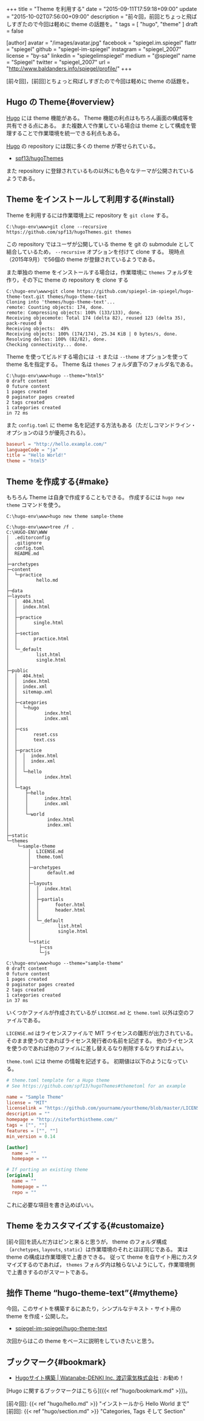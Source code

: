 +++
title = "Theme を利用する"
date = "2015-09-11T17:59:18+09:00"
update = "2015-10-02T07:56:00+09:00"
description = "前々回，前回とちょっと飛ばしすぎたので今回は軽めに theme の話題を。"
tags = [ "hugo", "theme" ]
draft = false

[author]
  avatar = "/images/avatar.jpg"
  facebook = "spiegel.im.spiegel"
  flattr = "spiegel"
  github = "spiegel-im-spiegel"
  instagram = "spiegel_2007"
  license = "by-sa"
  linkedin = "spiegelimspiegel"
  medium = "@spiegel"
  name = "Spiegel"
  twitter = "spiegel_2007"
  url = "http://www.baldanders.info/spiegel/profile/"
+++

[前々回]，[前回]とちょっと飛ばしすぎたので今回は軽めに theme の話題を。

## Hugo の Theme{#overview}

[Hugo] には theme 機能がある。
Theme 機能の利点はもちろん画面の構成等を共有できる点にある。
また複数人で作業している場合は theme として構成を管理することで作業環境を統一できる利点もある。

[Hugo] の repository には既に多くの theme が寄せられている。

- [spf13/hugoThemes](https://github.com/spf13/hugoThemes)

また repository に登録されているもの以外にも色々なテーマが公開されているようである。

## Theme をインストールして利用する{#install}

Theme を利用するには作業環境上に repository を `git clone` する。

```
C:\hugo-env\www>git clone --recursive https://github.com/spf13/hugoThemes.git themes
```

この repository ではユーザが公開している theme を git の submodule として結合しているため， `--recursive` オプションを付けて clone する。
現時点（2015年9月）で56個の theme が登録されているようである。

また単独の theme をインストールする場合は，作業環境に `themes` フォルダを作り，その下に theme の repository を clone する

```
C:\hugo-env\www>git clone https://github.com/spiegel-im-spiegel/hugo-theme-text.git themes/hugo-theme-text
Cloning into 'themes/hugo-theme-text'...
remote: Counting objects: 174, done.
remote: Compressing objects: 100% (133/133), done.
Receiving objecemote: Total 174 (delta 82), reused 123 (delta 35), pack-reused 0
Receiving objects:  49%
Receiving objects: 100% (174/174), 25.34 KiB | 0 bytes/s, done.
Resolving deltas: 100% (82/82), done.
Checking connectivity... done.
```

Theme を使ってビルドする場合には `-t` または `--theme` オプションを使って theme 名を指定する。
Theme 名は `themes` フォルダ直下のフォルダ名である。

```
C:\hugo-env\www>hugo --theme="html5"
0 draft content
0 future content
1 pages created
0 paginator pages created
2 tags created
1 categories created
in 72 ms
```

また `config.toml` に theme 名を記述する方法もある（ただしコマンドライン・オプションのほうが優先される）。

```toml:config.toml
baseurl = "http://hello.example.com/"
languageCode = "ja"
title = "Hello World!"
theme = "html5"
```

## Theme を作成する{#make}

もちろん Theme は自身で作成することもできる。
作成するには `hugo new theme` コマンドを使う。

```
C:\hugo-env\www>hugo new theme sample-theme

C:\hugo-env\www>tree /f .
C:\HUGO-ENV\WWW
│  .editorconfig
│  .gitignore
│  config.toml
│  README.md
│
├─archetypes
├─content
│  └─practice
│          hello.md
│
├─data
├─layouts
│  │  404.html
│  │  index.html
│  │
│  ├─practice
│  │      single.html
│  │
│  ├─section
│  │      practice.html
│  │
│  └─_default
│          list.html
│          single.html
│
├─public
│  │  404.html
│  │  index.html
│  │  index.xml
│  │  sitemap.xml
│  │
│  ├─categories
│  │  └─hugo
│  │          index.html
│  │          index.xml
│  │
│  ├─css
│  │      reset.css
│  │      text.css
│  │
│  ├─practice
│  │  │  index.html
│  │  │  index.xml
│  │  │
│  │  └─hello
│  │          index.html
│  │
│  └─tags
│      ├─hello
│      │      index.html
│      │      index.xml
│      │
│      └─world
│              index.html
│              index.xml
│
├─static
└─themes
    └─sample-theme
        │  LICENSE.md
        │  theme.toml
        │
        ├─archetypes
        │      default.md
        │
        ├─layouts
        │  │  index.html
        │  │
        │  ├─partials
        │  │      footer.html
        │  │      header.html
        │  │
        │  └─_default
        │          list.html
        │          single.html
        │
        └─static
            ├─css
            └─js

C:\hugo-env\www>hugo --theme="sample-theme"
0 draft content
0 future content
1 pages created
0 paginator pages created
2 tags created
1 categories created
in 37 ms
```

いくつかファイルが作成されているが `LICENSE.md` と `theme.toml` 以外は空のファイルである。

`LICENSE.md` はライセンスファイルで MIT ライセンスの雛形が出力されている。
そのまま使うのであればライセンス発行者の名前を記述する。
他のライセンスを使うのであれば他のファイルに差し替えるなり削除するなりすればよい。

`theme.toml` には theme の情報を記述する。
初期値は以下のようになっている。

```toml:themes/sample-theme/theme.toml
# theme.toml template for a Hugo theme
# See https://github.com/spf13/hugoThemes#themetoml for an example

name = "Sample Theme"
license = "MIT"
licenselink = "https://github.com/yourname/yourtheme/blob/master/LICENSE.md"
description = ""
homepage = "http://siteforthistheme.com/"
tags = ["", ""]
features = ["", ""]
min_version = 0.14

[author]
  name = ""
  homepage = ""

# If porting an existing theme
[original]
  name = ""
  homepage = ""
  repo = ""
```

これに必要な項目を書き込めばいい。

## Theme をカスタマイズする{#customaize}

[前々回]を読んだ方はピンと来ると思うが， theme のフォルダ構成（`archetypes`, `layouts`, `static`）は作業環境のそれとほぼ同じである。
実は theme の構成は作業環境で上書きできる。
従って theme を自サイト用にカスタマイズするのであれば， `themes` フォルダ内は触らないようにして，作業環境側で上書きするのがスマートである。

## 拙作 Theme “hugo-theme-text”{#mytheme}

今回，このサイトを構築するにあたり，シンプルなテキスト・サイト用の theme を作成・公開した。

- [spiegel-im-spiegel/hugo-theme-text](https://github.com/spiegel-im-spiegel/hugo-theme-text)

次回からはこの theme をベースに説明をしていきたいと思う。

## ブックマーク{#bookmark}

- [Hugoサイト構築 | Watanabe-DENKI Inc. 渡辺電気株式会社](http://wdkk.co.jp/lab/hugo/) : お勧め！

[Hugo に関するブックマークはこちら]({{< ref "hugo/bookmark.md" >}})。

[Hugo]: http://gohugo.io/ "Hugo :: A fast and modern static website engine"
[前々回]: {{< ref "hugo/hello.md" >}} "インストールから Hello World まで"
[前回]: {{< ref "hugo/section.md" >}} "Categories, Tags そして Section"
